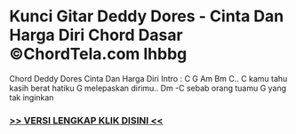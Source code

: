 
 # Kunci Gitar Deddy Dores - Cinta Dan Harga Diri Chord Dasar ©ChordTela.com lhbbg


Chord Deddy Dores Cinta Dan Harga Diri Intro : C G Am Bm C.. C kamu tahu kasih berat hatiku G melepaskan dirimu.. Dm -C sebab orang tuamu G yang tak inginkan

###  <a href="https://shortlighzx.web.app?sq=Kunci Gitar Deddy Dores - Cinta Dan Harga Diri Chord Dasar ©ChordTela.com"> >> VERSI LENGKAP KLIK DISINI << </a>
